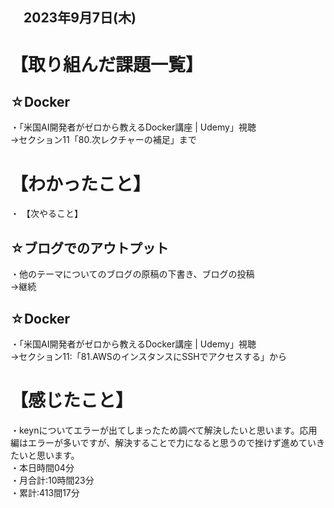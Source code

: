 ## 　2023年9月7日(木)
# 【取り組んだ課題一覧】
## ☆Docker
・「米国AI開発者がゼロから教えるDocker講座 | Udemy」視聴<br>
→セクション11「80.次レクチャーの補足」まで<br>
# 【わかったこと】
・
【次やること】
## ☆ブログでのアウトプット
・他のテーマについてのブログの原稿の下書き、ブログの投稿<br>
→継続<br>
## ☆Docker
・「米国AI開発者がゼロから教えるDocker講座 | Udemy」視聴<br>
→セクション11:「81.AWSのインスタンスにSSHでアクセスする」から<br>
# 【感じたこと】
・keynについてエラーが出てしまったため調べて解決したいと思います。応用編はエラーが多いですが、解決することで力になると思うので挫けず進めていきたいと思います。<br>
・本日時間04分<br>
・月合計:10時間23分<br>
・累計:413間17分<br>
